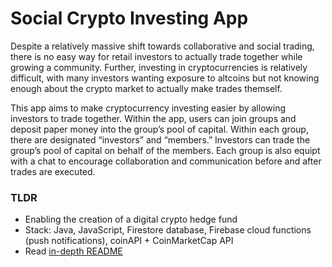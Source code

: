 # Social Crypto Investing App
Despite a relatively massive shift towards collaborative and social trading, there is no easy way for retail investors to actually trade together while growing a community. Further, investing in cryptocurrencies is relatively difficult, with many investors wanting exposure to altcoins but not knowing enough about the crypto market to actually make trades themself.

This app aims to make cryptocurrency investing easier by allowing investors to trade together. Within the app, users can join groups and deposit paper money into the group’s pool of capital. Within each group, there are designated “investors” and “members.” Investors can trade the group’s pool of capital on behalf of the members. Each group is also equipt with a chat to encourage collaboration and communication before and after trades are executed. 

### TLDR
- Enabling the creation of a digital crypto hedge fund
- Stack: Java, JavaScript, Firestore database, Firebase cloud functions (push notifications), coinAPI + CoinMarketCap API
- Read [in-depth README](https://github.com/mateega/social-investing-android-app/blob/main/in-depth-README.md)
